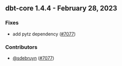 ## dbt-core 1.4.4 - February 28, 2023

### Fixes

- add pytz dependency ([#7077](https://github.com/dbt-labs/dbt-core/issues/7077))

### Contributors
- [@sdebruyn](https://github.com/sdebruyn) ([#7077](https://github.com/dbt-labs/dbt-core/issues/7077))
